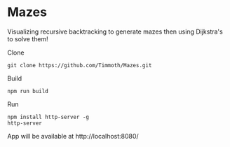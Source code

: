 # Mazes
Visualizing recursive backtracking to generate mazes then using Dijkstra's to solve them!

Clone
```
git clone https://github.com/Timmoth/Mazes.git
```
Build
```
npm run build
```
Run 
```
npm install http-server -g
http-server
```
App will be available at http://localhost:8080/
